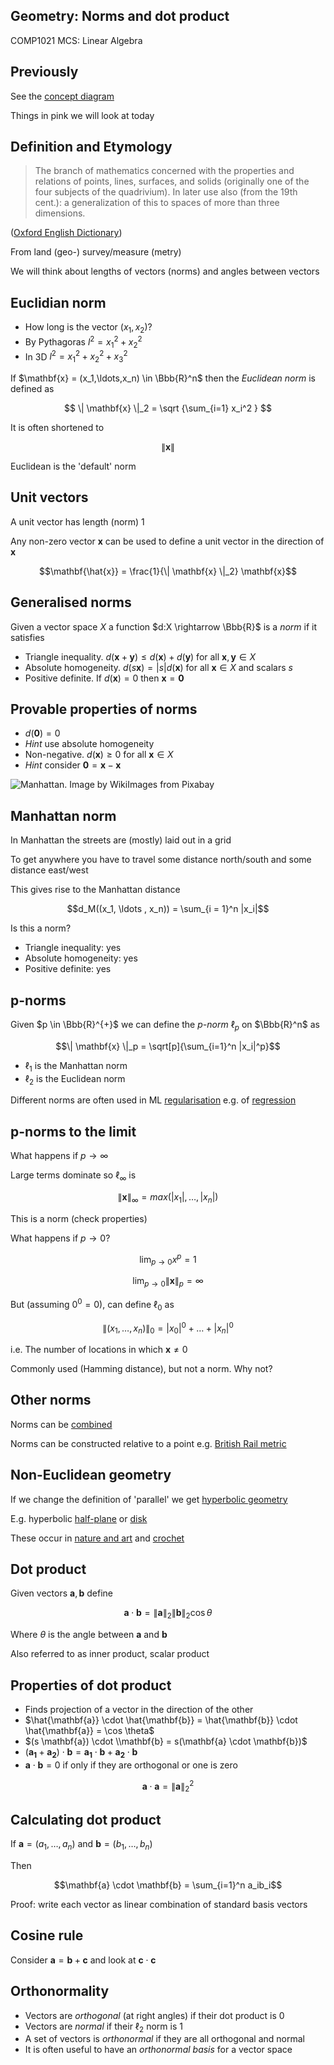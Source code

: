 <!-- .slide: data-background="#6A246D" -->

## Geometry: Norms and dot product

COMP1021 MCS: Linear Algebra


## Previously

See the [concept diagram](https://github.com/stevenaeola/linalg_lectures/blob/48d4d2c75e300340c2b8fea43b8d6ff1160c4478/concepts.mmd)

Things in pink we will look at today

## Definition and Etymology

> The branch of mathematics concerned with the properties and relations of points, lines, surfaces, and solids (originally one of the four subjects of the quadrivium). In later use also (from the 19th cent.): a generalization of this to spaces of more than three dimensions. 

([Oxford English Dictionary](https://www.oed.com/view/Entry/77794))

From land (geo-) survey/measure (metry)

We will think about lengths of vectors (norms) and angles between vectors


<!-- .slide: class="fragmented-lists" -->

## Euclidian norm

- How long is the vector $(x_1,x_2)$?
- By Pythagoras $l^2 = x_1^2 + x_2^2$
- In 3D $l^2 = x_1^2 + x_2^2 + x_3^2$


If $\mathbf{x} = (x_1,\ldots,x_n) \in \Bbb{R}^n$ then the _Euclidean norm_ is defined as

$$ \| \mathbf{x} \|_2 = \sqrt {\sum_{i=1} x_i^2 } $$

It is often shortened to 

$$\| \mathbf{x} \|$$

Euclidean is the 'default' norm


## Unit vectors

A unit vector has length (norm) 1

Any non-zero vector $\mathbf{x}$ can be used to define a unit vector in the direction of $\mathbf{x}$

$$\mathbf{\hat{x}} = \frac{1}{\| \mathbf{x} \|_2} \mathbf{x}$$


<!-- .slide: class="fragmented-lists" -->

## Generalised norms

Given a vector space $X$ a function $d:X \rightarrow \Bbb{R}$ is a _norm_ if it satisfies
- Triangle inequality. $d(\mathbf{x} + \mathbf{y}) \leq d(\mathbf{x}) + d(\mathbf{y})$ for all $\mathbf{x},\mathbf{y} \in X$
- Absolute homogeneity. $d(s\mathbf{x}) = |s|d(\mathbf{x})$ for all $\mathbf{x} \in X$ and scalars $s$
- Positive definite. If $d(\mathbf{x}) = 0$ then $\mathbf{x} = \mathbf{0}$


<!-- .slide: class="fragmented-lists" -->

## Provable properties of norms

- $d(\mathbf{0}) = 0$ 
- _Hint_ use absolute homogeneity
- Non-negative. $d(\mathbf{x}) \geq 0$ for all $\mathbf{x} \in X$ 
- _Hint_ consider $\mathbf{0} = \mathbf{x} - \mathbf{x}$


![Manhattan. Image by <a href="https://pixabay.com/users/wikiimages-1897/?utm_source=link-attribution&amp;utm_medium=referral&amp;utm_campaign=image&amp;utm_content=67474">WikiImages</a> from <a href="https://pixabay.com//?utm_source=link-attribution&amp;utm_medium=referral&amp;utm_campaign=image&amp;utm_content=67474">Pixabay</a>](manhattan.jpg)


## Manhattan norm

In Manhattan the streets are (mostly) laid out in a grid

To get anywhere you have to travel some distance north/south and some distance east/west

This gives rise to the Manhattan distance

$$d_M((x_1, \ldots , x_n)) = \sum_{i = 1}^n |x_i|$$

Is this a norm?


- Triangle inequality: yes
- Absolute homogeneity: yes
- Positive definite: yes


<!-- .slide: class="fragmented-lists" -->

## p-norms

Given $p \in \Bbb{R}^{+}$ we can define the _p-norm_ $\ell_p$ on $\Bbb{R}^n$ as

$$\| \mathbf{x} \|_p = \sqrt[p]{\sum_{i=1}^n |x_i|^p}$$

- $\ell_1$ is the Manhattan norm
- $\ell_2$ is the Euclidean norm

Different norms are often used in ML [regularisation](https://en.wikipedia.org/wiki/Regularization_(mathematics)) e.g. of [regression](https://en.wikipedia.org/wiki/Lasso_(statistics))

## p-norms to the limit

What happens if $p \rightarrow \infty$ 

Large terms dominate so $\ell_\infty$ is

$$\| \mathbf{x} \|_{\infty} = max(|x_1|,\ldots,|x_n|)$$

This is a norm (check properties)


What happens if $p \rightarrow 0$?

$$\lim_{p\to 0} x^p = 1$$

$$\lim_{p\to 0} \| \mathbf{x} \|_p = \infty$$

But (assuming $0^0=0$), can define $\ell_0$ as

$$ \| (x_1,\ldots,x_n) \|_0= |x_0|^0 + \ldots + |x_n|^0 $$

i.e. The number of locations in which $\mathbf{x} \neq 0$

Commonly used (Hamming distance), but not a norm. Why not?


## Other norms

Norms can be [combined](https://en.wikipedia.org/wiki/Norm_(mathematics)#Composite_norms)

Norms can be constructed relative to a point e.g. [British Rail metric](https://en.wikipedia.org/wiki/Metric_space#Miscellaneous_examples)


## Non-Euclidean geometry

If we change the definition of 'parallel' we get [hyperbolic geometry](https://en.wikipedia.org/wiki/Hyperbolic_geometry)

E.g. hyperbolic [half-plane](https://en.wikipedia.org/wiki/Poincar%C3%A9_half-plane_model) or [disk](https://en.wikipedia.org/wiki/Poincar%C3%A9_disk_model)

These occur in [nature and art](https://web.colby.edu/thegeometricviewpoint/author/aredhunt/) and [crochet](https://pi.math.cornell.edu/~dwh/papers/crochet/crochet.html)


## Dot product

Given vectors $\mathbf{a}, \mathbf{b}$ define

$$\mathbf{a} \cdot \mathbf{b} = \| \mathbf{a} \|_2 \| \mathbf{b} \|_2 \cos \theta$$

Where $\theta$ is the angle between $\mathbf{a}$ and $\mathbf{b}$

Also referred to as inner product, scalar product



## Properties of dot product

- Finds projection of a vector in the direction of the other
- $\hat{\mathbf{a}} \cdot \hat{\mathbf{b}} = \hat{\mathbf{b}} \cdot \hat{\mathbf{a}} = \cos \theta$
- $(s \mathbf{a}) \cdot \\mathbf{b} = s(\mathbf{a} \cdot \mathbf{b})$
- $(\mathbf{a_1} + \mathbf{a_2})\cdot \mathbf{b} = \mathbf{a_1} \cdot \mathbf{b} + \mathbf{a_2} \cdot \mathbf{b}$
- $\mathbf{a} \cdot \mathbf{b} = 0$ if only if they are orthogonal or one is zero

$$\mathbf{a} \cdot \mathbf{a} = \| \mathbf{a} \|_2^2$$


## Calculating dot product

If $\mathbf{a} = (a_1,\ldots,a_n)$ and $\mathbf{b} = (b_1,\ldots,b_n)$

Then 

$$\mathbf{a} \cdot \mathbf{b} = \sum_{i=1}^n a_ib_i$$

Proof: write each vector as linear combination of standard basis vectors

## Cosine rule

Consider $\mathbf{a} = \mathbf{b} + \mathbf{c}$ and look at $\mathbf{c} \cdot \mathbf{c}$


<!-- .slide: class="fragmented-lists" -->

## Orthonormality

- Vectors are _orthogonal_ (at right angles) if their dot product is 0
- Vectors are _normal_ if their $\ell_2$ norm is 1
- A set of vectors is _orthonormal_ if they are all orthogonal and normal
- It is often useful to have an _orthonormal basis_ for a vector space

